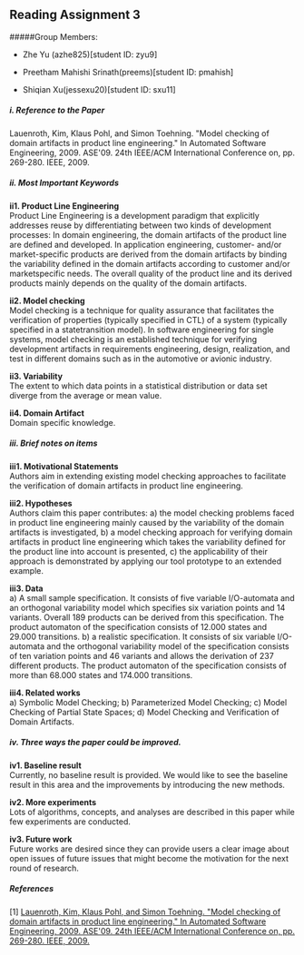 ## Reading Assignment 3
#####Group Members:

- Zhe Yu (azhe825)[student ID: zyu9]

- Preetham Mahishi Srinath(preems)[student ID: pmahish]

- Shiqian Xu(jessexu20)[student ID: sxu11]

##### i. Reference to the Paper
Lauenroth, Kim, Klaus Pohl, and Simon Toehning. "Model checking of domain artifacts in product line engineering." In Automated Software Engineering, 2009. ASE'09. 24th IEEE/ACM International Conference on, pp. 269-280. IEEE, 2009.

##### ii. Most Important Keywords 

<b> ii1. Product Line Engineering</b>  
Product Line Engineering is a development paradigm that explicitly addresses reuse by differentiating between two kinds of development processes: In domain engineering, the domain artifacts of the product line are defined and developed. In application engineering, customer- and/or market-specific products are derived from the domain artifacts by binding the variability defined in the domain artifacts according to customer and/or marketspecific needs. 
The overall quality of the product line and its derived products mainly depends on the quality of the domain artifacts. 

<b> ii2. Model checking </b>  
Model checking is a technique for quality assurance that facilitates the verification of properties (typically specified in CTL) of a system (typically specified in a statetransition model).
In software engineering for single systems, model checking is an established technique for verifying development artifacts in requirements engineering, design, realization, and test in different domains such as in the automotive or avionic industry. 

<b> ii3. Variability</b>  
The extent to which data points in a statistical distribution or data set diverge from the average or mean value.

<b> ii4. Domain Artifact</b>  
Domain specific knowledge.

##### iii. Brief notes on items 
<b> iii1. Motivational Statements</b>  
Authors aim in extending existing model checking approaches to facilitate the verification of domain artifacts in product line engineering.

<b> iii2. Hypotheses</b>  
Authors claim this paper contributes:
a) the model checking problems faced in product line engineering mainly caused by the variability of the domain artifacts is investigated,
b) a model checking approach for verifying domain artifacts in product line engineering which takes the variability defined for the product line into account is presented,
c) the applicability of their approach is demonstrated by applying our tool prototype to an extended example.

<b> iii3. Data</b>  
a) A small sample specification. It consists of five variable I/O-automata and an orthogonal variability model which specifies six variation points and 14 variants. Overall 189 products can be derived from this specification. The product automaton of the specification consists of 12.000 states and 29.000 transitions. 
b) a realistic specification. It consists of six variable I/O-automata and the orthogonal variability model of the specification consists of ten variation points and 46 variants and allows the derivation of 237 different products. The product automaton of the specification consists of more than 68.000 states and 174.000 transitions. 

<b> iii4. Related works</b>  
a) Symbolic Model Checking;
b) Parameterized Model Checking;
c) Model Checking of Partial State Spaces;
d) Model Checking and Verification of Domain Artifacts.

##### iv. Three ways the paper could be improved.  
<b> iv1. Baseline result</b>  
Currently, no baseline result is provided. We would like to see the baseline result in this area and the improvements by introducing the new methods.

<b> iv2. More experiments</b>  
Lots of algorithms, concepts, and analyses are described in this paper while few experiments are conducted.

<b> iv3. Future work</b>  
Future works are desired since they can provide users a clear image about open issues of future issues that might become the motivation for the next round of research.


##### References  
[1] [Lauenroth, Kim, Klaus Pohl, and Simon Toehning. "Model checking of domain artifacts in product line engineering." In Automated Software Engineering, 2009. ASE'09. 24th IEEE/ACM International Conference on, pp. 269-280. IEEE, 2009.](http://ieeexplore.ieee.org/xpls/abs_all.jsp?arnumber=5431764&tag=1)
